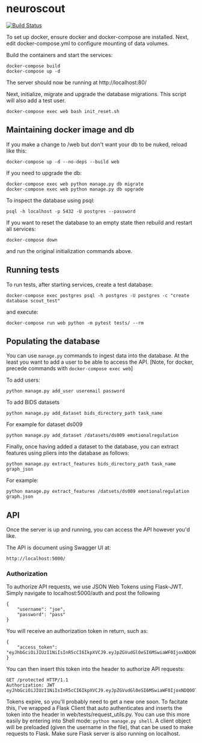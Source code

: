 # neuroscout 

[![Build Status](https://travis-ci.com/PsychoinformaticsLab/neuroscout.svg?token=mytABRBRnBitJJpBpMxh&branch=master)](https://travis-ci.com/PsychoinformaticsLab/neuroscout)

To set up docker, ensure docker and docker-compose are installed.
Next, edit docker-compose.yml to configure mounting of data volumes.

Build the containers and start the services:

    docker-compose build
    docker-compose up -d

The server should now be running at http://localhost:80/

Next, initialize, migrate and upgrade the database migrations. This script will
also add a test user.

    docker-compose exec web bash init_reset.sh


## Maintaining docker image and db

If you make a change to /web but don't want your db to be nuked, reload like this:

    docker-compose up -d --no-deps --build web

If you need to upgrade the db:

    docker-compose exec web python manage.py db migrate
    docker-compose exec web python manage.py db upgrade

To inspect the database using psql:

    psql -h localhost -p 5432 -U postgres --password

If you want to reset the database to an empty state then rebuild and restart
all services:

    docker-compose down

and run the original initialization commands above.

## Running tests
To run tests, after starting services, create a test database:

    docker-compose exec postgres psql -h postgres -U postgres -c "create database scout_test"

and execute:

    docker-compose run web python -m pytest tests/ --rm


## Populating the database
You can use `manage.py` commands to ingest data into the database. At the least you want to add a user to be able to access the API.
[Note, for docker, precede commands with `docker-compose exec web`]

To add users:

    python manage.py add_user useremail password

To add BIDS datasets

    python manage.py add_dataset bids_directory_path task_name

For example for dataset ds009

    python manage.py add_dataset /datasets/ds009 emotionalregulation

Finally, once having added a dataset to the database, you can extract features
  using pliers into the database as follows:

    python manage.py extract_features bids_directory_path task_name graph_json

For example:

    python manage.py extract_features /datsets/ds009 emotionalregulation graph.json


## API
Once the server is up and running, you can access the API however you'd like.

The API is document using Swagger UI at:

    http://localhost:5000/

### Authorization
To authorize API requests, we use JSON Web Tokens using Flask-JWT. Simply navigate to localhost:5000/auth and post the following

    {
        "username": "joe",
        "password": "pass"
    }

You will receive an authorization token in return, such as:

    {
        "access_token": "eyJhbGciOiJIUzI1NiIsInR5cCI6IkpXVCJ9.eyJpZGVudGl0eSI6MSwiaWF0IjoxNDQ0OTE3NjQwLCJuYmYiOjE0NDQ5MTc2NDAsImV4cCI6MTQ0NDkxNzk0MH0.KPmI6WSjRjlpzecPvs3q_T3cJQvAgJvaQAPtk1abC_E"
    }

You can then insert this token into the header to authorize API requests:

    GET /protected HTTP/1.1
    Authorization: JWT eyJhbGciOiJIUzI1NiIsInR5cCI6IkpXVCJ9.eyJpZGVudGl0eSI6MSwiaWF0IjoxNDQ0OTE3NjQwLCJuYmYiOjE0NDQ5MTc2NDAsImV4cCI6MTQ0NDkxNzk0MH0.KPmI6WSjRjlpzecPvs3q_T3cJQvAgJvaQAPtk1abC_E

Tokens expire, so you'll probably need to get a new one soon. To facitate this, I've wrapped a Flask Client that auto authenticates and inserts the token into the header in web/tests/request_utils.py. You can use this more easily by entering into Shell mode: `python manage.py shell`. A client object will be preloaded (given the username in the file), that can be used to make requests to Flask. Make sure Flask server is also running on localhost.
